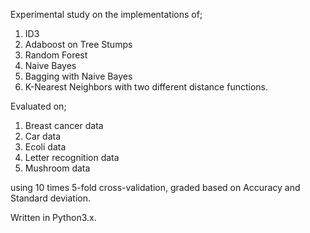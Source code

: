 Experimental study on the implementations of;
1. ID3
2. Adaboost on Tree Stumps
3. Random Forest
4. Naive Bayes
5. Bagging with Naive Bayes
5. K-Nearest Neighbors with two different distance functions.

Evaluated on;
1. Breast cancer data
2. Car data
3. Ecoli data
4. Letter recognition data
5. Mushroom data

using 10 times 5-fold cross-validation, graded based on Accuracy and Standard deviation.

Written in Python3.x.
